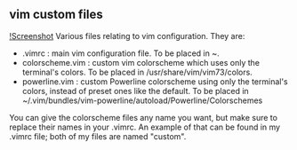 vim custom files
----------------
[!Screenshot](http://hdni.github.com/dotfiles/assets/vim.png)
Various files relating to vim configuration. They are:
* .vimrc : main vim configuration file. To be placed in ~.
* colorscheme.vim : custom vim colorscheme which uses only the terminal's colors. To be placed in /usr/share/vim/vim73/colors. 
* powerline.vim : custom Powerline colorscheme using only the terminal's colors, instead of preset ones like the default. To be placed in ~/.vim/bundles/vim-powerline/autoload/Powerline/Colorschemes

You can give the colorscheme files any name you want, but make sure to replace their names in your .vimrc. An example of that can be found in my .vimrc file; both of my files are named "custom".
